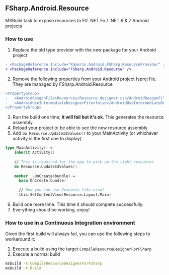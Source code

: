 FSharp.Android.Resource
--

MSBuild task to expose resources to F# .NET Fx / .NET 6 & 7 Android projects

### How to use

1. Replace the old type provider with the new package for your Android project

```diff
- <PackageReference Include="Xamarin.Android.FSharp.ResourceProvider" />
+ <PackageReference Include="FSharp.Android.Resource" />
```

2. Remove the following properties from your Android project fsproj file. 
   They are managed by FSharp.Android.Resource
   

```diff
<PropertyGroup>
-   <AndroidResgenFile>Resources/Resource.designer.cs</AndroidResgenFile>
-   <AndroidUseIntermediateDesignerFile>false</AndroidUseIntermediateDesignerFile>
</PropertyGroup>
```

3. Run the build one time; **it will fail but it's ok**. This generates the resource assembly.
4. Reload your project to be able to see the new resource assembly
5. Add `do Resource.UpdateIdValues()` to your MainActivity (or whichever activity is the first one to display)

```fsharp
type MainActivity() =
    inherit Activity()
    
    // This is required for the app to pick up the right resources
    do Resource.UpdateIdValues()
    
    member _.OnCreate(bundle) =
      base.OnCreate(bundle)
      
      // Now you can use Resource like usual
      this.SetContentView(Resource.Layout.Main)
```

6. Build one more time. This time it should complete successfully.
7. Everything should be working, enjoy!

### How to use in a Continuous Integration environment

Given the first build will always fail, you can use the following steps to workaround it:

1. Execute a build using the target `CompileResourceDesignerForFSharp`
2. Execute a normal build

```sh
msbuild -t:CompileResourceDesignerForFSharp
msbuild -t:Build
```
